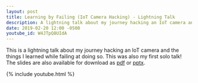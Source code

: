```yaml
---
layout: post
title: Learning by Failing (IoT Camera Hacking) - Lightning Talk
description: A lightning talk about my journey hacking an IoT camera and the things I learned while failing at doing so.
date: 2019-02-20 12:00 -0500
youtube_id: W4JTpQ8UIdA
---
```


This is a lightning talk about my journey hacking an IoT camera and the things I learned while failing at doing so. This was also my first solo talk!  
The slides are also available for download as [pdf](learning_by_failing_2019.pdf) or [pptx](learning_by_failing_2019.pptx).

{% include youtube.html %}